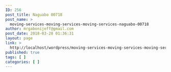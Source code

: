 ```yaml
---
ID: 256
post_title: Naguabo 00718
post_name: >
  moving-services-moving-services-moving-services-naguabo-00718
author: mrgabonijeff@gmail.com
post_date: 2018-03-28 01:36:31
layout: page
link: >
  http://localhost/wordpress/moving-services-moving-services-moving-services-naguabo-00718/
published: true
tags: [ ]
categories: [ ]
---
```

